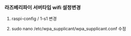 
### 라즈베리파이 서버타입 wifi 설정변경
 1. raspi-config / 1-s1  변경
 
 2.  sudo nano /etc/wpa_supplicant/wpa_supplicant.conf 수정


